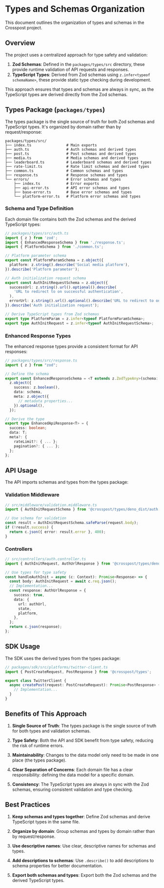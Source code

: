 # Types and Schemas Organization

This document outlines the organization of types and schemas in the Crosspost project.

## Overview

The project uses a centralized approach for type safety and validation:

1. **Zod Schemas**: Defined in the `packages/types/src` directory, these provide runtime validation
   of API requests and responses.
2. **TypeScript Types**: Derived from Zod schemas using `z.infer<typeof schemaName>`, these provide
   static type checking during development.

This approach ensures that types and schemas are always in sync, as the TypeScript types are derived
directly from the Zod schemas.

## Types Package (`packages/types`)

The types package is the single source of truth for both Zod schemas and TypeScript types. It's
organized by domain rather than by request/response:

```
packages/types/src/
├── index.ts                # Main exports
├── auth.ts                 # Auth schemas and derived types
├── post.ts                 # Post schemas and derived types
├── media.ts                # Media schemas and derived types
├── leaderboard.ts          # Leaderboard schemas and derived types
├── rate-limit.ts           # Rate limit schemas and derived types
├── common.ts               # Common schemas and types
├── response.ts             # Response schemas and types
└── errors/                 # Error schemas and types
    ├── index.ts            # Error exports
    ├── api-error.ts        # API error schemas and types
    ├── base-error.ts       # Base error schemas and types
    └── platform-error.ts   # Platform error schemas and types
```

### Schema and Type Definition

Each domain file contains both the Zod schemas and the derived TypeScript types:

```typescript
// packages/types/src/auth.ts
import { z } from 'zod';
import { EnhancedResponseSchema } from './response.ts';
import { PlatformSchema } from './common.ts';

// Platform parameter schema
export const PlatformParamSchema = z.object({
  platform: z.string().describe('Social media platform'),
}).describe('Platform parameter');

// Auth initialization request schema
export const AuthInitRequestSchema = z.object({
  successUrl: z.string().url().optional().describe(
    'URL to redirect to on successful authentication',
  ),
  errorUrl: z.string().url().optional().describe('URL to redirect to on authentication error'),
}).describe('Auth initialization request');

// Derive TypeScript types from Zod schemas
export type PlatformParam = z.infer<typeof PlatformParamSchema>;
export type AuthInitRequest = z.infer<typeof AuthInitRequestSchema>;
```

### Enhanced Response Types

The enhanced response types provide a consistent format for API responses:

```typescript
// packages/types/src/response.ts
import { z } from "zod";

// Define the schema
export const EnhancedResponseSchema = <T extends z.ZodTypeAny>(schema: T) => 
  z.object({
    success: z.boolean(),
    data: schema,
    meta: z.object({
      // metadata properties...
    }).optional(),
  });

// Derive the type
export type EnhancedApiResponse<T> = {
  success: boolean;
  data: T;
  meta?: {
    rateLimit?: { ... };
    pagination?: { ... };
  };
};
```

## API Usage

The API imports schemas and types from the types package:

### Validation Middleware

```typescript
// src/middleware/validation.middleware.ts
import { AuthInitRequestSchema } from '@crosspost/types/deno_dist/auth.ts';

// Use schema for validation
const result = AuthInitRequestSchema.safeParse(request.body);
if (!result.success) {
  return c.json({ error: result.error }, 400);
}
```

### Controllers

```typescript
// src/controllers/auth.controller.ts
import { AuthInitRequest, AuthUrlResponse } from '@crosspost/types/deno_dist/auth.ts';

// Use types for type safety
const handleAuthInit = async (c: Context): Promise<Response> => {
  const body: AuthInitRequest = await c.req.json();
  // Implementation...
  const response: AuthUrlResponse = {
    success: true,
    data: {
      url: authUrl,
      state,
      platform,
    },
  };
  return c.json(response);
};
```

## SDK Usage

The SDK uses the derived types from the types package:

```typescript
// packages/sdk/src/platforms/twitter-client.ts
import { PostCreateRequest, PostResponse } from '@crosspost/types';

export class TwitterClient {
  async createPost(request: PostCreateRequest): Promise<PostResponse> {
    // Implementation...
  }
}
```

## Benefits of This Approach

1. **Single Source of Truth**: The types package is the single source of truth for both types and
   validation schemas.

2. **Type Safety**: Both the API and SDK benefit from type safety, reducing the risk of runtime
   errors.

3. **Maintainability**: Changes to the data model only need to be made in one place (the types
   package).

4. **Clear Separation of Concerns**: Each domain file has a clear responsibility: defining the data
   model for a specific domain.

5. **Consistency**: The TypeScript types are always in sync with the Zod schemas, ensuring
   consistent validation and type checking.

## Best Practices

1. **Keep schemas and types together**: Define Zod schemas and derive TypeScript types in the same
   file.

2. **Organize by domain**: Group schemas and types by domain rather than by request/response.

3. **Use descriptive names**: Use clear, descriptive names for schemas and types.

4. **Add descriptions to schemas**: Use `.describe()` to add descriptions to schema properties for
   better documentation.

5. **Export both schemas and types**: Export both the Zod schemas and the derived TypeScript types.
